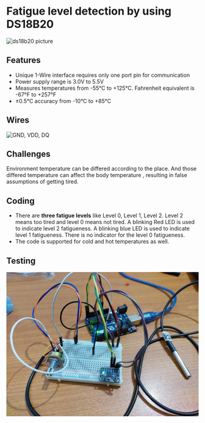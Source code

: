 # Fatigue level detection by using DS18B20

![ds18b20 picture](https://techshop.lk/cdn/shop/products/DS18B20.jpg?v=1676439313)

## Features

- Unique 1-Wire interface requires only one port pin for communication
- Power supply range is 3.0V to 5.5V
- Measures temperatures from -55°C to +125°C. Fahrenheit equivalent is -67°F to +257°F
- ±0.5°C accuracy from -10°C to +85°C

## Wires

![GND, VDD, DQ](https://i0.wp.com/randomnerdtutorials.com/wp-content/uploads/2019/07/DS18B20-tempeature-sensor-pinout.jpg?w=750&quality=100&strip=all&ssl=1)

## Challenges

Environment temperature can be differed according to the place. And those differed temperature can affect the body temperature , resulting in false assumptions of getting tired.

## Coding

- There are **three fatigue levels** like Level 0, Level 1, Level 2. Level 2 means too tired and level 0 means not tired. A blinking Red LED is used to indicate level 2 fatigueness. A blinking blue LED is used to indicate level 1 fatigueness. There is no indicator for the level 0 fatigueness.
- The code is supported for cold and hot temperatures as well.

## Testing

![setting up using arduino nano board](https://github.com/hhadithya/rhyme-jacket/blob/main/Progress/Hardware/DS18B20_test.jpg?raw=true)

